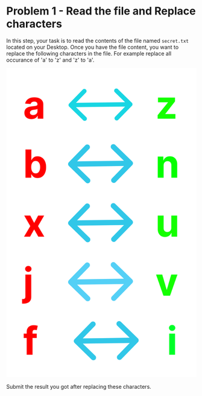 # Problem 1 - Read the file and Replace characters

In this step, your task is to read the contents of the file named `secret.txt` located on your Desktop. Once you have the file content, you want to replace the following characters in the file. For example replace all occurance of 'a' to 'z' and 'z' to 'a'.

![Image Loading](https://raw.githubusercontent.com/aswanthabam/Vijnana/images/public/cq/One-1.png)

Submit the result you got after replacing these characters.